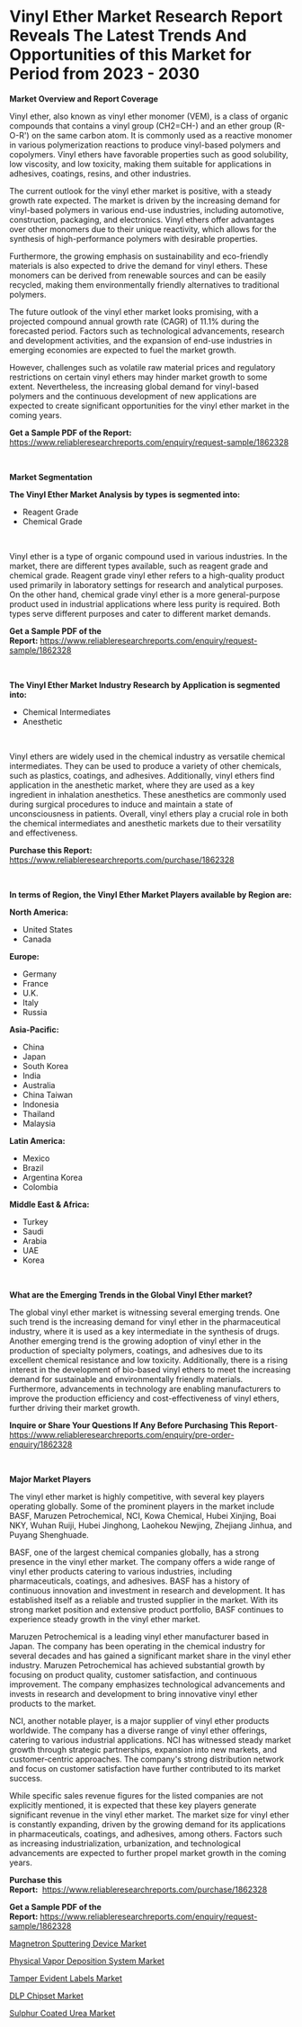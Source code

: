 <p><h1>Vinyl Ether Market Research Report Reveals The Latest Trends And Opportunities of this Market for Period from 2023 - 2030</h1></p><p><strong>Market Overview and Report Coverage</strong></p>
<p><p>Vinyl ether, also known as vinyl ether monomer (VEM), is a class of organic compounds that contains a vinyl group (CH2=CH-) and an ether group (R-O-R') on the same carbon atom. It is commonly used as a reactive monomer in various polymerization reactions to produce vinyl-based polymers and copolymers. Vinyl ethers have favorable properties such as good solubility, low viscosity, and low toxicity, making them suitable for applications in adhesives, coatings, resins, and other industries.</p><p>The current outlook for the vinyl ether market is positive, with a steady growth rate expected. The market is driven by the increasing demand for vinyl-based polymers in various end-use industries, including automotive, construction, packaging, and electronics. Vinyl ethers offer advantages over other monomers due to their unique reactivity, which allows for the synthesis of high-performance polymers with desirable properties.</p><p>Furthermore, the growing emphasis on sustainability and eco-friendly materials is also expected to drive the demand for vinyl ethers. These monomers can be derived from renewable sources and can be easily recycled, making them environmentally friendly alternatives to traditional polymers.</p><p>The future outlook of the vinyl ether market looks promising, with a projected compound annual growth rate (CAGR) of 11.1% during the forecasted period. Factors such as technological advancements, research and development activities, and the expansion of end-use industries in emerging economies are expected to fuel the market growth.</p><p>However, challenges such as volatile raw material prices and regulatory restrictions on certain vinyl ethers may hinder market growth to some extent. Nevertheless, the increasing global demand for vinyl-based polymers and the continuous development of new applications are expected to create significant opportunities for the vinyl ether market in the coming years.</p></p>
<p><strong>Get a Sample PDF of the Report:</strong> <a href="https://www.reliableresearchreports.com/enquiry/request-sample/1862328">https://www.reliableresearchreports.com/enquiry/request-sample/1862328</a></p>
<p>&nbsp;</p>
<p><strong>Market Segmentation</strong></p>
<p><strong>The Vinyl Ether Market Analysis by types is segmented into:</strong></p>
<p><ul><li>Reagent Grade</li><li>Chemical Grade</li></ul></p>
<p>&nbsp;</p>
<p><p>Vinyl ether is a type of organic compound used in various industries. In the market, there are different types available, such as reagent grade and chemical grade. Reagent grade vinyl ether refers to a high-quality product used primarily in laboratory settings for research and analytical purposes. On the other hand, chemical grade vinyl ether is a more general-purpose product used in industrial applications where less purity is required. Both types serve different purposes and cater to different market demands.</p></p>
<p><strong>Get a Sample PDF of the Report:</strong>&nbsp;<a href="https://www.reliableresearchreports.com/enquiry/request-sample/1862328">https://www.reliableresearchreports.com/enquiry/request-sample/1862328</a></p>
<p>&nbsp;</p>
<p><strong>The Vinyl Ether Market Industry Research by Application is segmented into:</strong></p>
<p><ul><li>Chemical Intermediates</li><li>Anesthetic</li></ul></p>
<p>&nbsp;</p>
<p><p>Vinyl ethers are widely used in the chemical industry as versatile chemical intermediates. They can be used to produce a variety of other chemicals, such as plastics, coatings, and adhesives. Additionally, vinyl ethers find application in the anesthetic market, where they are used as a key ingredient in inhalation anesthetics. These anesthetics are commonly used during surgical procedures to induce and maintain a state of unconsciousness in patients. Overall, vinyl ethers play a crucial role in both the chemical intermediates and anesthetic markets due to their versatility and effectiveness.</p></p>
<p><strong>Purchase this Report:</strong>&nbsp; <a href="https://www.reliableresearchreports.com/purchase/1862328">https://www.reliableresearchreports.com/purchase/1862328</a></p>
<p>&nbsp;</p>
<p><strong>In terms of Region, the Vinyl Ether Market Players available by Region are:</strong></p>
<p>
    <p> <strong> North America: </strong>
        <ul>
            <li>United States</li>
            <li>Canada</li>
        </ul>
        </p> 
    <p> <strong> Europe: </strong>
        <ul>
            <li>Germany</li>
            <li>France</li>
            <li>U.K.</li>
            <li>Italy</li>
            <li>Russia</li>
        </ul>
        </p> 
    <p> <strong> Asia-Pacific: </strong>
        <ul>
            <li>China</li>
            <li>Japan</li>
            <li>South Korea</li>
            <li>India</li>
            <li>Australia</li>
            <li>China Taiwan</li>
            <li>Indonesia</li>
            <li>Thailand</li>
            <li>Malaysia</li>
        </ul>
        </p> 
    <p> <strong> Latin America: </strong>
        <ul>
            <li>Mexico</li>
            <li>Brazil</li>
            <li>Argentina Korea</li>
            <li>Colombia</li>
        </ul>
        </p> 
    <p> <strong> Middle East & Africa: </strong>
        <ul>
            <li>Turkey</li>
            <li>Saudi</li>
            <li>Arabia</li>
            <li>UAE</li>
            <li>Korea</li>
        </ul>
    </p>
    </p>
<p>&nbsp;</p>
<p><strong>What are the Emerging Trends in the Global Vinyl Ether market?</strong></p>
<p><p>The global vinyl ether market is witnessing several emerging trends. One such trend is the increasing demand for vinyl ether in the pharmaceutical industry, where it is used as a key intermediate in the synthesis of drugs. Another emerging trend is the growing adoption of vinyl ether in the production of specialty polymers, coatings, and adhesives due to its excellent chemical resistance and low toxicity. Additionally, there is a rising interest in the development of bio-based vinyl ethers to meet the increasing demand for sustainable and environmentally friendly materials. Furthermore, advancements in technology are enabling manufacturers to improve the production efficiency and cost-effectiveness of vinyl ethers, further driving their market growth.</p></p>
<p><strong>Inquire or Share Your Questions If Any Before Purchasing This Report</strong>- <a href="https://www.reliableresearchreports.com/enquiry/pre-order-enquiry/1862328">https://www.reliableresearchreports.com/enquiry/pre-order-enquiry/1862328</a></p>
<p>&nbsp;</p>
<p><strong>Major Market Players</strong></p>
<p><p>The vinyl ether market is highly competitive, with several key players operating globally. Some of the prominent players in the market include BASF, Maruzen Petrochemical, NCI, Kowa Chemical, Hubei Xinjing, Boai NKY, Wuhan Ruiji, Hubei Jinghong, Laohekou Newjing, Zhejiang Jinhua, and Puyang Shenghuade.</p><p>BASF, one of the largest chemical companies globally, has a strong presence in the vinyl ether market. The company offers a wide range of vinyl ether products catering to various industries, including pharmaceuticals, coatings, and adhesives. BASF has a history of continuous innovation and investment in research and development. It has established itself as a reliable and trusted supplier in the market. With its strong market position and extensive product portfolio, BASF continues to experience steady growth in the vinyl ether market.</p><p>Maruzen Petrochemical is a leading vinyl ether manufacturer based in Japan. The company has been operating in the chemical industry for several decades and has gained a significant market share in the vinyl ether industry. Maruzen Petrochemical has achieved substantial growth by focusing on product quality, customer satisfaction, and continuous improvement. The company emphasizes technological advancements and invests in research and development to bring innovative vinyl ether products to the market.</p><p>NCI, another notable player, is a major supplier of vinyl ether products worldwide. The company has a diverse range of vinyl ether offerings, catering to various industrial applications. NCI has witnessed steady market growth through strategic partnerships, expansion into new markets, and customer-centric approaches. The company's strong distribution network and focus on customer satisfaction have further contributed to its market success.</p><p>While specific sales revenue figures for the listed companies are not explicitly mentioned, it is expected that these key players generate significant revenue in the vinyl ether market. The market size for vinyl ether is constantly expanding, driven by the growing demand for its applications in pharmaceuticals, coatings, and adhesives, among others. Factors such as increasing industrialization, urbanization, and technological advancements are expected to further propel market growth in the coming years.</p></p>
<p><strong>Purchase this Report:</strong>&nbsp;&nbsp;<a href="https://www.reliableresearchreports.com/purchase/1862328">https://www.reliableresearchreports.com/purchase/1862328</a></p>
<p></p>
<p><strong>Get a Sample PDF of the Report:</strong>&nbsp;<a href="https://www.reliableresearchreports.com/enquiry/request-sample/1862328">https://www.reliableresearchreports.com/enquiry/request-sample/1862328</a></p>
<p><p><a href="https://medium.com/@elwyncarter2023/magnetron-sputtering-device-market-size-market-outlook-and-market-forecast-2023-to-2030-f487fc24c93b">Magnetron Sputtering Device Market</a></p><p><a href="https://medium.com/@vivianejast/physical-vapor-deposition-system-market-size-reveals-the-best-marketing-channels-in-global-industry-21797ea90e85">Physical Vapor Deposition System Market</a></p><p><a href="https://github.com/merzlyukov93/Market-Research-Report-List-1/blob/main/tamper-evident-labels-market.md">Tamper Evident Labels Market</a></p><p><a href="https://medium.com/@jeromekling1967/dlp-chipset-market-size-and-market-trends-complete-industry-overview-2023-to-2030-d8a8ec5b6425">DLP Chipset Market</a></p><p><a href="https://github.com/sofyaavrova/Market-Research-Report-List-1/blob/main/sulphur-coated-urea-market.md">Sulphur Coated Urea Market</a></p></p>